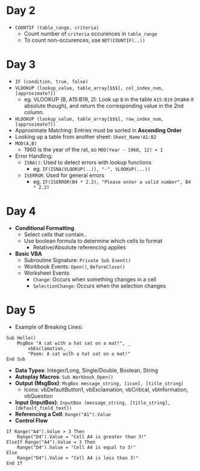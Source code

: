 # Day 2
* `COUNTIF (table_range, criteria)`
    * Count number of `criteria` occurences in `table_range`
    * To count non-occurences, use `NOT(COUNTIF(..))`

# Day 3
* `IF (condition, true, false)`
* `VLOOKUP (lookup_value, table_array[$$$], col_index_num, [approximate?])`
  * eg. VLOOKUP (B, A15:B19, 2): Look up `B` in the table `A15:B19` (make it absolute though), and return the corresponding value in the 2nd column.
* `HLOOKUP (lookup_value, table_array[$$$], row_index_num, [approximate?])`
* Approximate Matching: Entries must be sorted in **Ascending Order**
* Looking up a table from another sheet: `Sheet_Name!A1:B2`
* `MOD(A,B)`
  * 1960 is the year of the rat, so `MOD(Year - 1960, 12) + 1`
* Error Handling:
  * `ISNA()`: Used to detect errors with lookup functions
    * eg. `IF(ISNA(VLOOKUP(..)), "-", VLOOKUP(...))`
  * `ISERROR`: Used for general errors
    * eg. `IF(ISERROR(B4 * 2.2), "Please enter a valid number", B4 * 2.2)`

# Day 4
* **Conditional Formatting**
  * Select cells that contain..
  * Use boolean formula to determine which cells to format
    * Relative/Absolute referencing applies
* **Basic VBA**
  * Subroutine Signature: `Private Sub Event()`
  * Workbook Events: `Open()`, `BeforeClose()`
  * Worksheet Events
    * `Change`: Occurs when something changes in a cell
    * `SelectionChange`: Occurs when the selection changes

# Day 5
* Example of Breaking Lines:
``` vba
Sub Hello()
    MsgBox "A cat with a hat sat on a mat!", _
        vbExclamation, _
        "Poem: A cat with a hat sat on a mat!"
End Sub
```
* **Data Types**: Integer/Long, Single/Double, Boolean, String
* **Autoplay Macros**: `Sub Workbook_Open()`
* **Output (MsgBox)**: `MsgBox message_string, [icon], [title_string]`
    * Icons: vbDefaultButton1, vbExclamation, vbCritical, vbInformation, vbQuestion
* **Input (InputBox)**: `InputBox (message_string, [title_string], [default_field_text])`
* **Referencing a Cell**: `Range("A1").Value`
* **Control Flow**
``` vba
If Range("A4").Value > 3 Then
    Range("D4").Value = "Cell A4 is greater than 3!"
ElseIf Range("A4").Value = 3 Then
    Range("D4").Value = "Cell A4 is equal to 3!"
Else
    Range("D4").Value = "Cell A4 is less than 3!"
End If